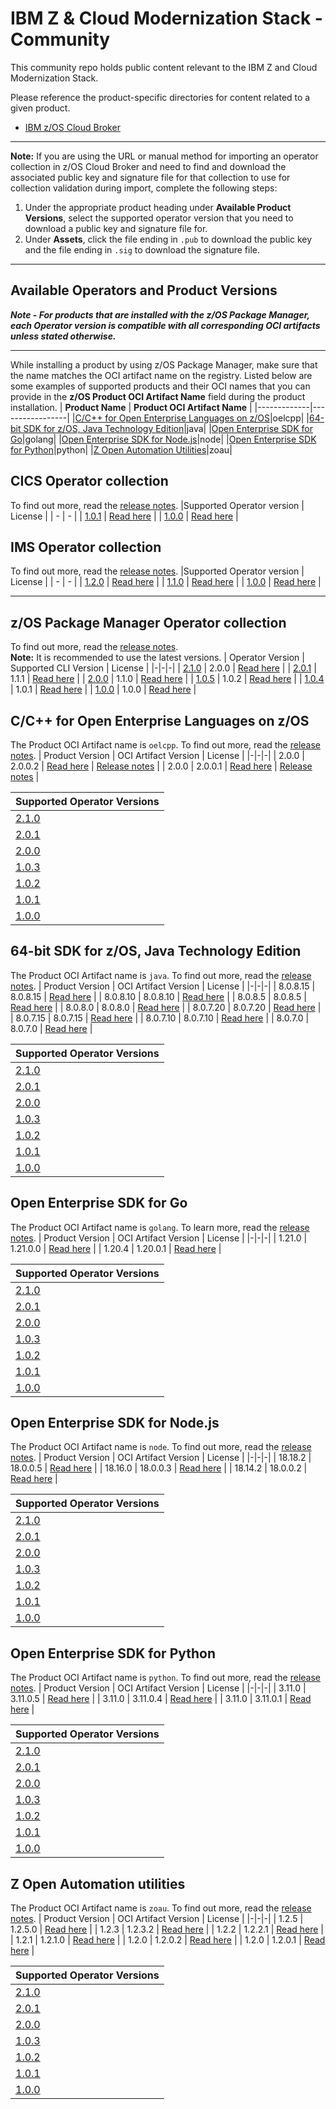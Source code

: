 # IBM Z & Cloud Modernization Stack - Community
This community repo holds public content relevant to the IBM Z and Cloud Modernization Stack.

Please reference the product-specific directories for content related to a given product.

- [IBM z/OS Cloud Broker](zoscb/README.md)  
---
**Note:** If you are using the URL or manual method for importing an operator collection in z/OS Cloud Broker and need to find and download the associated public key and signature file for that collection to use for collection validation during import, complete the following steps:
1. Under the appropriate product heading under **Available Product Versions**, select the supported operator version that you need to download a public key and signature file for.
1. Under **Assets**, click the file ending in `.pub` to download the public key and the file ending in `.sig` to download the signature file.
---
## Available Operators and Product Versions

__*Note - For products that are installed with the z/OS Package Manager, each Operator version is compatible with all corresponding OCI artifacts unless stated otherwise.*__
___
While installing a product by using z/OS Package Manager, make sure that the name matches the OCI artifact name on the registry. Listed below are some examples of supported products and their OCI names that you can provide in the **z/OS Product OCI Artifact Name** field during the product installation.
| **Product Name** | **Product OCI Artifact Name** |
|-------------|-----------------|
|[C/C++ for Open Enterprise Languages on z/OS](#cpp)|oelcpp|
|[64-bit SDK for z/OS, Java Technology Edition](#java)|java|
|[Open Enterprise SDK for Go](#go)|golang|
|[Open Enterprise SDK for Node.js](#nodejs)|node|
|[Open Enterprise SDK for Python](#python)|python|
|[Z Open Automation Utilities](#zoau)|zoau|

## CICS Operator collection
To find out more, read the [release notes](https://www.ibm.com/docs/en/cloud-paks/z-modernization-stack/2023.2?topic=cctcto-release-notes). 
|Supported Operator version | License |
| - | - |
| [1.0.1](https://github.com/IBM/zos_cics_operator/releases/tag/v1.0.1) | [Read here](https://github.com/IBM/zos_cics_operator/blob/main/LICENSE.txt) |
| [1.0.0](https://github.com/IBM/zos_cics_operator/releases/tag/v1.0.0) | [Read here](https://github.com/IBM/zos_cics_operator/blob/main/LICENSE.txt) |

## IMS Operator collection
To find out more, read the [release notes](https://www.ibm.com/docs/en/cloud-paks/z-modernization-stack/2023.2?topic=operator-release-notes). 
|Supported Operator version | License |
| - | - |
| [1.2.0](https://github.com/IBM/zos_ims_operator/releases/tag/v1.2.0) | [Read here](https://github.com/IBM/zos_ims_operator/blob/release-v1.2.0/LICENSE) |
| [1.1.0](https://github.com/IBM/zos_ims_operator/releases/tag/v1.1.0) | [Read here](https://github.com/IBM/zos_ims_operator/blob/release-v1.1.0/LICENSE) |
| [1.0.0](https://github.com/IBM/zos_ims_operator/releases/tag/v1.0.0) | [Read here](https://www14.software.ibm.com/cgi-bin/weblap/lap.pl?li_formnum=L-CAQZ-GR4N57) |


___
## z/OS Package Manager Operator collection <a name="zpm"></a>
To find out more, read the [release notes](https://www.ibm.com/docs/en/SSV97FN_2022.1.1/zpm/release-notes.html).<br>
**Note:** It is recommended to use the latest versions.
|  Operator Version | Supported CLI Version | License |
|-|-|-| 
| [2.1.0](https://github.com/IBM/zos_package_manager_operator/releases/tag/v2.1.0) | 2.0.0 | [Read here](https://ibm.biz/BdSjdK) |
| [2.0.1](https://github.com/IBM/zos_package_manager_operator/releases/tag/v2.0.1) | 1.1.1 | [Read here](https://www.ibm.com/support/customer/csol/terms/?id=L-YJCB-2HHW29) |
| [2.0.0](https://github.com/IBM/zos_package_manager_operator/releases/tag/v2.0.0) | 1.1.0 | [Read here](https://www.ibm.com/support/customer/csol/terms/?id=L-YJCB-2HHW29) |
| [1.0.5](https://github.com/IBM/zos_package_manager_operator/releases/tag/v1.0.5) | 1.0.2 | [Read here](https://www.ibm.com/support/customer/csol/terms/?id=L-ACRR-CERHLP&lc=en#detail-document) |
| [1.0.4](https://github.com/IBM/zos_package_manager_operator/releases/tag/v1.0.4) | 1.0.1 | [Read here](https://www.ibm.com/support/customer/csol/terms/?id=L-ACRR-CERHLP&lc=en#detail-document) | 
| [1.0.0](https://github.com/IBM/zos_package_manager_operator/releases/tag/v1.0.0) | 1.0.0 | [Read here](https://www.ibm.com/support/customer/csol/terms/?id=L-ACRR-CERHLP&lc=en#detail-document) |


## C/C++ for Open Enterprise Languages on z/OS <a name="cpp"></a>
The Product OCI Artifact name is `oelcpp`. To find out more, read the [release notes](https://www.ibm.com/docs/en/SSV97FN_2022.1.1/cpp_compiler/release_notes.html).
|  Product Version | OCI Artifact Version | License |
|-|-|-|
| 2.0.0 | 2.0.0.2 | [Read here](https://www14.software.ibm.com/cgi-bin/weblap/lap.pl?li_formnum=L-PMEX-526X6D) | [Release notes](https://www.ibm.com/docs/en/SSV97FN_2022.1.1/cpp_compiler/release_notes.html) |
| 2.0.0 | 2.0.0.1 | [Read here](https://www14.software.ibm.com/cgi-bin/weblap/lap.pl?li_formnum=L-PMEX-526X6D) | [Release notes](https://www.ibm.com/docs/en/SSV97FN_2022.1.1/cpp_compiler/release_notes.html) |

|  Supported Operator Versions |
|-| 
| [2.1.0](https://github.com/IBM/zos_package_manager_operator/releases/tag/v2.1.0) |
| [2.0.1](https://github.com/IBM/zos_package_manager_operator/releases/tag/v2.0.1) |
| [2.0.0](https://github.com/IBM/zos_package_manager_operator/releases/tag/v2.0.0) |
| [1.0.3](https://github.com/IBM/zos_opencpp_operator/releases/tag/v1.0.3) | 
| [1.0.2](https://github.com/IBM/zos_opencpp_operator/releases/tag/v1.0.2) | 
| [1.0.1](https://github.com/IBM/zos_opencpp_operator/releases/tag/v1.0.1) | 
| [1.0.0](https://github.com/IBM/zos_opencpp_operator/releases/tag/v1.0.0) |

## 64-bit SDK for z/OS, Java Technology Edition <a name="java"></a>
The Product OCI Artifact name is `java`. To find out more, read the [release notes](https://www.ibm.com/docs/en/SSV97FN_2022.1.1/java/com.ibm.java.80.doc/diag/preface/changes_80/changes.html).
|  Product Version | OCI Artifact Version | License  |
|-|-|-|
| 8.0.8.15 | 8.0.8.15 | [Read here](https://www14.software.ibm.com/cgi-bin/weblap/lap.pl?li_formnum=L-JPLW-AS3PVH) |
| 8.0.8.10 | 8.0.8.10 | [Read here](https://www14.software.ibm.com/cgi-bin/weblap/lap.pl?li_formnum=L-JPLW-AS3PVH) |
| 8.0.8.5 | 8.0.8.5 | [Read here](https://www14.software.ibm.com/cgi-bin/weblap/lap.pl?li_formnum=L-JPLW-AS3PVH) |
| 8.0.8.0 | 8.0.8.0 | [Read here](https://www14.software.ibm.com/cgi-bin/weblap/lap.pl?li_formnum=L-JPLW-AS3PVH) |
| 8.0.7.20 | 8.0.7.20 | [Read here](https://www14.software.ibm.com/cgi-bin/weblap/lap.pl?li_formnum=L-JPLW-AS3PVH) |
| 8.0.7.15 | 8.0.7.15 | [Read here](https://www14.software.ibm.com/cgi-bin/weblap/lap.pl?li_formnum=L-JPLW-AS3PVH) |
| 8.0.7.10 | 8.0.7.10 | [Read here](https://www14.software.ibm.com/cgi-bin/weblap/lap.pl?li_formnum=L-JPLW-AS3PVH) |
| 8.0.7.0 | 8.0.7.0 | [Read here](https://www14.software.ibm.com/cgi-bin/weblap/lap.pl?li_formnum=L-JPLW-AS3PVH) |

| Supported Operator Versions | 
|-|
| [2.1.0](https://github.com/IBM/zos_package_manager_operator/releases/tag/v2.1.0) |
| [2.0.1](https://github.com/IBM/zos_package_manager_operator/releases/tag/v2.0.1) |
| [2.0.0](https://github.com/IBM/zos_package_manager_operator/releases/tag/v2.0.0) |
| [1.0.3](https://github.com/IBM/zos_java_operator/releases/tag/v1.0.3) | 
| [1.0.2](https://github.com/IBM/zos_java_operator/releases/tag/v1.0.2) | 
| [1.0.1](https://github.com/IBM/zos_java_operator/releases/tag/v1.0.1) | 
| [1.0.0](https://github.com/IBM/zos_java_operator/releases/tag/v1.0.0) | 


## Open Enterprise SDK for Go <a name="go"></a>
The Product OCI Artifact name is `golang`. To learn more, read the [release notes](https://www.ibm.com/docs/en/SSV97FN_latest/golang/whats_new.html).
| Product Version | OCI Artifact Version | License  |
|-|-|-|
| 1.21.0 | 1.21.0.0 | [Read here](https://www14.software.ibm.com/cgi-bin/weblap/lap.pl?li_formnum=L-EXWD-SDP99N) |
| 1.20.4 | 1.20.0.1 | [Read here](https://www14.software.ibm.com/cgi-bin/weblap/lap.pl?li_formnum=L-EXWD-SDP99N) |

 Supported Operator Versions |
|-| 
| [2.1.0](https://github.com/IBM/zos_package_manager_operator/releases/tag/v2.1.0) |
| [2.0.1](https://github.com/IBM/zos_package_manager_operator/releases/tag/v2.0.1) |
| [2.0.0](https://github.com/IBM/zos_package_manager_operator/releases/tag/v2.0.0) |
| [1.0.3](https://github.com/IBM/zos_go_operator/releases/tag/v1.0.3) |
| [1.0.2](https://github.com/IBM/zos_go_operator/releases/tag/v1.0.2) | 
| [1.0.1](https://github.com/IBM/zos_go_operator/releases/tag/v1.0.1) | 
| [1.0.0](https://github.com/IBM/zos_go_operator/releases/tag/v1.0.0) | 


## Open Enterprise SDK for Node.js <a name="nodejs"></a>
The Product OCI Artifact name is `node`. To find out more, read the [release notes](https://www.ibm.com/docs/en/SSV97FN_2022.1.1/nodejs/release_notes.html).
| Product Version | OCI Artifact Version | License  | 
|-|-|-|
| 18.18.2 | 18.0.0.5 | [Read here](https://www14.software.ibm.com/cgi-bin/weblap/lap.pl?li_formnum=L-SDPU-Z5XJSB) |
| 18.16.0 | 18.0.0.3 | [Read here](https://www14.software.ibm.com/cgi-bin/weblap/lap.pl?li_formnum=L-SDPU-Z5XJSB) |
| 18.14.2 | 18.0.0.2 | [Read here](https://www14.software.ibm.com/cgi-bin/weblap/lap.pl?li_formnum=L-SDPU-Z5XJSB) |

| Supported Operator Versions | 
|-|
| [2.1.0](https://github.com/IBM/zos_package_manager_operator/releases/tag/v2.1.0) |
| [2.0.1](https://github.com/IBM/zos_package_manager_operator/releases/tag/v2.0.1) |
| [2.0.0](https://github.com/IBM/zos_package_manager_operator/releases/tag/v2.0.0) |
| [1.0.3](https://github.com/IBM/zos_nodejs_operator/releases/tag/v1.0.3) |
| [1.0.2](https://github.com/IBM/zos_nodejs_operator/releases/tag/v1.0.2) |
| [1.0.1](https://github.com/IBM/zos_nodejs_operator/releases/tag/v1.0.1) |
| [1.0.0](https://github.com/IBM/zos_nodejs_operator/releases/tag/v1.0.0) | 

## Open Enterprise SDK for Python <a name="python"></a>
The Product OCI Artifact name is `python`. To find out more, read the [release notes](https://www.ibm.com/docs/en/SSV97FN_2022.1.1/python/release_note.html).
|  Product Version | OCI Artifact Version | License |
|-|-|-|
| 3.11.0 | 3.11.0.5 | [Read here](https://www14.software.ibm.com/cgi-bin/weblap/lap.pl?li_formnum=L-CFMQ-2399K3) |
| 3.11.0 | 3.11.0.4 | [Read here](https://www14.software.ibm.com/cgi-bin/weblap/lap.pl?li_formnum=L-CFMQ-2399K3) |
| 3.11.0 | 3.11.0.1 | [Read here](https://www14.software.ibm.com/cgi-bin/weblap/lap.pl?li_formnum=L-CFMQ-2399K3) |

| Supported Operator Versions | 
|-| 
| [2.1.0](https://github.com/IBM/zos_package_manager_operator/releases/tag/v2.1.0) |
| [2.0.1](https://github.com/IBM/zos_package_manager_operator/releases/tag/v2.0.1) |
| [2.0.0](https://github.com/IBM/zos_package_manager_operator/releases/tag/v2.0.0) |
| [1.0.3](https://github.com/IBM/zos_python_operator/releases/tag/v1.0.3) | 
| [1.0.2](https://github.com/IBM/zos_python_operator/releases/tag/v1.0.2) | 
| [1.0.1](https://github.com/IBM/zos_python_operator/releases/tag/v1.0.1) | 
| [1.0.0](https://github.com/IBM/zos_python_operator/releases/tag/v1.0.0) | 


## Z Open Automation utilities <a name="zoau"></a>
The Product OCI Artifact name is `zoau`. To find out more, read the [release notes](https://www.ibm.com/docs/en/cloud-paks/z-modernization-stack/latest?topic=utilities-release-notes).
|  Product Version | OCI Artifact Version | License |
|-|-|-|
| 1.2.5 | 1.2.5.0 | [Read here](https://www14.software.ibm.com/cgi-bin/weblap/lap.pl?li_formnum=L-CWDG-C2AUJQ) |
| 1.2.3 | 1.2.3.2 | [Read here](https://www14.software.ibm.com/cgi-bin/weblap/lap.pl?li_formnum=L-CWDG-C2AUJQ) |
| 1.2.2 | 1.2.2.1 | [Read here](https://www14.software.ibm.com/cgi-bin/weblap/lap.pl?li_formnum=L-CWDG-C2AUJQ) |
| 1.2.1 | 1.2.1.0 | [Read here](https://www14.software.ibm.com/cgi-bin/weblap/lap.pl?li_formnum=L-CWDG-C2AUJQ) |
| 1.2.0 | 1.2.0.2 | [Read here](https://www14.software.ibm.com/cgi-bin/weblap/lap.pl?li_formnum=L-CWDG-C2AUJQ) |
| 1.2.0 | 1.2.0.1 | [Read here](https://www14.software.ibm.com/cgi-bin/weblap/lap.pl?li_formnum=L-CWDG-C2AUJQ) |

| Supported Operator Versions | 
|-| 
| [2.1.0](https://github.com/IBM/zos_package_manager_operator/releases/tag/v2.1.0) |
| [2.0.1](https://github.com/IBM/zos_package_manager_operator/releases/tag/v2.0.1) |
| [2.0.0](https://github.com/IBM/zos_package_manager_operator/releases/tag/v2.0.0) |
| [1.0.3](https://github.com/IBM/zos_zoau_operator/releases/tag/v1.0.3) |
| [1.0.2](https://github.com/IBM/zos_zoau_operator/releases/tag/v1.0.2) |
| [1.0.1](https://github.com/IBM/zos_zoau_operator/releases/tag/v1.0.1) |
| [1.0.0](https://github.com/IBM/zos_zoau_operator/releases/tag/v1.0.0) |
